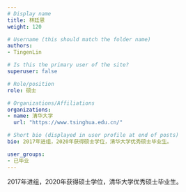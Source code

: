```yaml
---
# Display name
title: 林廷恩
weight: 120

# Username (this should match the folder name)
authors:
- TingenLin

# Is this the primary user of the site?
superuser: false

# Role/position
role: 硕士

# Organizations/Affiliations
organizations:
- name: 清华大学
  url: "https://www.tsinghua.edu.cn/"

# Short bio (displayed in user profile at end of posts)
bio: 2017年进组，2020年获得硕士学位，清华大学优秀硕士毕业生。

user_groups:
- 已毕业
---
```


2017年进组，2020年获得硕士学位，清华大学优秀硕士毕业生。
